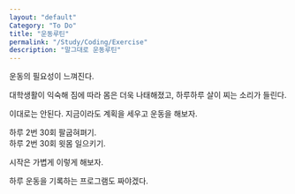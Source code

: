 ```yaml
---
layout: "default"
Category: "To Do"
title: "운동루틴"
permalink: "/Study/Coding/Exercise"
description: "말그대로 운동루틴"
---
```


운동의 필요성이 느껴진다.

대학생활이 익숙해 짐에 따라 몸은 더욱 나태해졌고,
하루하루 살이 찌는 소리가 들린다.


이대로는 안된다. 지금이라도 계획을 세우고 운동을 해보자.


하루 2번 30회 팔굽혀펴기.<br>
하루 2번 30회 윗몸 일으키기.


시작은 가볍게 이렇게 해보자.


하루 운동을 기록하는 프로그램도 짜야겠다.
<br>
<br>
<br>
<br>
<br>
<br>
<br>
<br>
